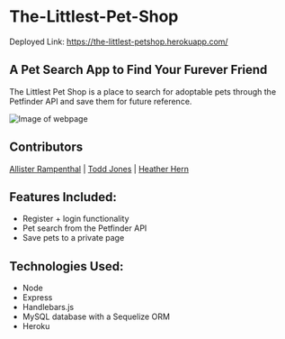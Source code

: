 # The-Littlest-Pet-Shop

Deployed Link: https://the-littlest-petshop.herokuapp.com/

## A Pet Search App to Find Your Furever Friend
The Littlest Pet Shop is a place to search for adoptable pets through the Petfinder API and save them for future reference.

![Image of webpage](./public/assets/img/landing-page.PNG)

## Contributors
[Allister Rampenthal](https://github.com/DaySloth) |
 [Todd Jones](https://github.com/crowntj07) |
 [Heather Hern](https://github.com/heatherhern)

## Features Included:
- Register + login functionality
- Pet search from the Petfinder API
- Save pets to a private page

## Technologies Used: 
- Node
- Express
- Handlebars.js
- MySQL database with a Sequelize ORM
- Heroku
